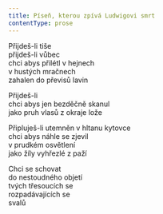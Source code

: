 ```yaml
---
title: Píseň, kterou zpívá Ludwigovi smrt
contentType: prose
---
```


<section>

Přijdeš-li tiše  
přijdeš-li vůbec  
chci abys přilétl v hejnech  
v hustých mračnech  
zahalen do převisů lavin

Přijdeš-li  
chci abys jen bezděčně skanul  
jako pruh vlasů z okraje lože

Připluješ-li utemněn v hltanu kytovce  
chci abys náhle se zjevil  
v prudkém osvětlení  
jako žíly vyhřezlé z paží

Chci se schovat  
do nestoudného objetí  
tvých třesoucích se  
rozpadávajících se  
svalů

</section>
